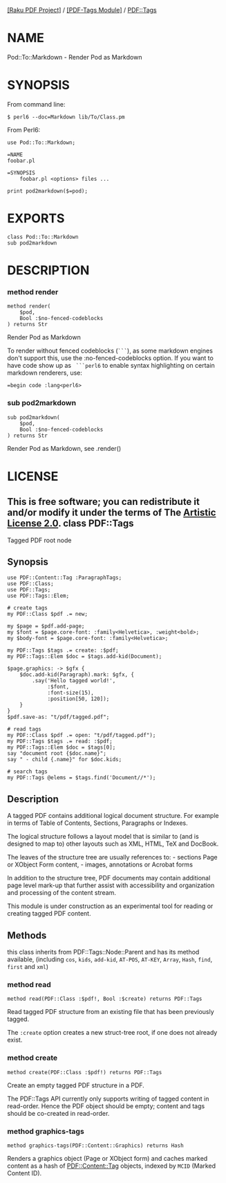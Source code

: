 [[Raku PDF Project]](https://pdf-raku.github.io)
 / [[PDF-Tags Module]](https://pdf-raku.github.io/PDF-Tags-raku)
 / [PDF::Tags](https://pdf-raku.github.io/PDF-Tags-raku/PDF/Tags)

NAME
====

Pod::To::Markdown - Render Pod as Markdown

SYNOPSIS
========

From command line:

    $ perl6 --doc=Markdown lib/To/Class.pm

From Perl6:

```perl6
use Pod::To::Markdown;

=NAME
foobar.pl

=SYNOPSIS
    foobar.pl <options> files ...

print pod2markdown($=pod);
```

EXPORTS
=======

    class Pod::To::Markdown
    sub pod2markdown

DESCRIPTION
===========



### method render

```perl6
method render(
    $pod,
    Bool :$no-fenced-codeblocks
) returns Str
```

Render Pod as Markdown

To render without fenced codeblocks (```` ``` ````), as some markdown engines don't support this, use the :no-fenced-codeblocks option. If you want to have code show up as ```` ```perl6```` to enable syntax highlighting on certain markdown renderers, use:

    =begin code :lang<perl6>

### sub pod2markdown

```perl6
sub pod2markdown(
    $pod,
    Bool :$no-fenced-codeblocks
) returns Str
```

Render Pod as Markdown, see .render()

LICENSE
=======

This is free software; you can redistribute it and/or modify it under the terms of The [Artistic License 2.0](http://www.perlfoundation.org/artistic_license_2_0).
class PDF::Tags
---------------

Tagged PDF root node

Synopsis
--------

    use PDF::Content::Tag :ParagraphTags;
    use PDF::Class;
    use PDF::Tags;
    use PDF::Tags::Elem;

    # create tags
    my PDF::Class $pdf .= new;

    my $page = $pdf.add-page;
    my $font = $page.core-font: :family<Helvetica>, :weight<bold>;
    my $body-font = $page.core-font: :family<Helvetica>;

    my PDF::Tags $tags .= create: :$pdf;
    my PDF::Tags::Elem $doc = $tags.add-kid(Document);

    $page.graphics: -> $gfx {
        $doc.add-kid(Paragraph).mark: $gfx, {
            .say('Hello tagged world!',
                 :$font,
                 :font-size(15),
                 :position[50, 120]);
        }
    }
    $pdf.save-as: "t/pdf/tagged.pdf";

    # read tags
    my PDF::Class $pdf .= open: "t/pdf/tagged.pdf");
    my PDF::Tags $tags .= read: :$pdf;
    my PDF::Tags::Elem $doc = $tags[0];
    say "document root {$doc.name}";
    say " - child {.name}" for $doc.kids;

    # search tags
    my PDF::Tags @elems = $tags.find('Document//*');

Description
-----------

A tagged PDF contains additional logical document structure. For example in terms of Table of Contents, Sections, Paragraphs or Indexes.

The logical structure follows a layout model that is similar to (and is designed to map to) other layouts such as XML, HTML, TeX and DocBook.

The leaves of the structure tree are usually references to: - sections Page or XObject Form content, - images, annotations or Acrobat forms

In addition to the structure tree, PDF documents may contain additional page level mark-up that further assist with accessibility and organization and processing of the content stream.

This module is under construction as an experimental tool for reading or creating tagged PDF content.

Methods
-------

this class inherits from PDF::Tags::Node::Parent and has its method available, (including `cos`, `kids`, `add-kid`, `AT-POS`, `AT-KEY`, `Array`, `Hash`, `find`, `first` and `xml`)

### method read

    method read(PDF::Class :$pdf!, Bool :$create) returns PDF::Tags

Read tagged PDF structure from an existing file that has been previously tagged.

The `:create` option creates a new struct-tree root, if one does not already exist.

### method create

    method create(PDF::Class :$pdf!) returns PDF::Tags

Create an empty tagged PDF structure in a PDF.

The PDF::Tags API currently only supports writing of tagged content in read-order. Hence the PDF object should be empty; content and tags should be co-created in read-order.

### method graphics-tags

    method graphics-tags(PDF::Content::Graphics) returns Hash

Renders a graphics object (Page or XObject form) and caches marked content as a hash of [PDF::Content::Tag](https://pdf-raku.github.io/PDF-Content-raku) objects, indexed by `MCID` (Marked Content ID).

